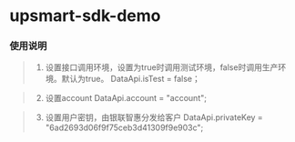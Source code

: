 # upsmart-sdk-demo

### 使用说明

>1.  设置接口调用环境，设置为true时调用测试环境，false时调用生产环境。默认为true。
> DataApi.isTest = false；

>2.  设置account
> DataApi.account = "account"; 

>3.  设置用户密钥，由银联智惠分发给客户
> DataApi.privateKey = "6ad2693d06f9f75ceb3d41309f9e903c"; 

